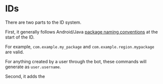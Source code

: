 # IDs

There are two parts to the ID system.

First, it generally follows Android/Java [package naming conventions](https://docs.oracle.com/javase/tutorial/java/package/namingpkgs.html) at the start of the ID.

For example, `com.example.my_package` and `com.example.region.mypackage` are valid.

For anything created by a user through the bot, these commands will generate as `user.username`.


Second, it adds the

